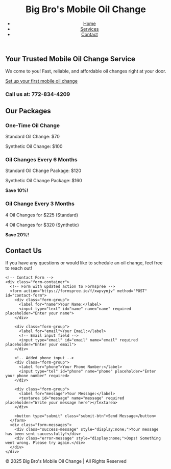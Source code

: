 <!DOCTYPE html>
<html lang="en">
<head>
  <meta charset="UTF-8">
  <meta name="viewport" content="width=device-width, initial-scale=1.0">
  <title>Big Bro's Mobile Oil Change</title>
  <link rel="stylesheet" href="css/cssforoo.css">
  <script src="script.js" defer></script>
</head>
<body>
  <header>
    <div class="container">
      <h1>Big Bro's Mobile Oil Change</h1>
      <nav>
        <ul>
          <li><a href="#home">Home</a></li>
          <li><a href="#services">Services</a></li>
          <li><a href="#contact">Contact</a></li>
        </ul>
      </nav>
    </div>
  </header>

  <section id="home" class="hero">
    <div class="hero-content">
      <h2>Your Trusted Mobile Oil Change Service</h2>
      <p>We come to you! Fast, reliable, and affordable oil changes right at your door.</p>   
      <!-- Updated CTA Button -->
      <a href="#contact" class="cta-button">Set up your first mobile oil change</a>
      <!-- Your phone number displayed under CTA button -->
      <h3 class="phone-number">Call us at: <strong>772-834-4209</strong></h3>
    </div>
  </section>

  <section id="services" class="services">
    <h2>Our Packages</h2>
    <div class="service-cards">
      <div class="card">
        <h3>One-Time Oil Change</h3>
        <p>Standard Oil Change: $70</p>
        <p>Synthetic Oil Change: $100</p>
      </div>
      <div class="card">
        <h3> Oil Changes Every 6 Months</h3>
        <p>Standard Oil Change Package: $120</p>
        <p>Synthetic Oil Change Package: $160</p>
        <p><strong>Save 10%!</strong></p>
      </div>
      <div class="card">
        <h3> Oil Change Every 3 Months</h3>
        <p>4 Oil Changes for $225 (Standard)</p>
        <p>4 Oil Changes for $320 (Synthetic)</p>
        <p><strong>Save 20%!</strong></p>
      </div>
    </div>
  </section>

  <!-- Contact Section (Form Integrated) -->
  <section id="contact" class="contact">
    <h2>Contact Us</h2>
    <p>If you have any questions or would like to schedule an oil change, feel free to reach out!</p>
    
    <!-- Contact Form -->
    <div class="form-container">
      <!-- Form with updated action to Formspree -->
      <form action="https://formspree.io/f/xwpvynjv" method="POST" id="contact-form">
        <div class="form-group">
          <label for="name">Your Name:</label>
          <input type="text" id="name" name="name" required placeholder="Enter your name">
        </div>
        
        <div class="form-group">
          <label for="email">Your Email:</label>
          <!-- Email input field -->
          <input type="email" id="email" name="email" required placeholder="Enter your email">
        </div>

        <!-- Added phone input -->
        <div class="form-group">
          <label for="phone">Your Phone Number:</label>
          <input type="tel" id="phone" name="phone" placeholder="Enter your phone number" required>
        </div>

        <div class="form-group">
          <label for="message">Your Message:</label>
          <textarea id="message" name="message" required placeholder="Write your message here"></textarea>
        </div>
        
        <button type="submit" class="submit-btn">Send Message</button>
      </form>
      <div class="form-messages">
        <div class="success-message" style="display:none;">Your message has been sent successfully!</div>
        <div class="error-message" style="display:none;">Oops! Something went wrong. Please try again.</div>
      </div>
    </div>
  </section>

  <footer>
    <p>&copy; 2025 Big Bro's Mobile Oil Change | All Rights Reserved</p>
  </footer>
</body>
</html>
